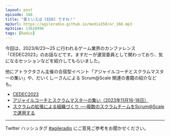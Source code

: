 ```yaml
---
layout: post
episode: 168
title: "夏といえば CEDEC ですね！"
mp3url: https://agileradio.github.io/media150/ar_168.mp3
mp3size: 13620496
tags: [Radio]
---
```


今回は、2023/8/23〜25 に行われるゲーム業界のカンファレンス「CEDEC2023」のお話などです。ますだーが運営委員として関わっており、気になるセッションなどを紹介してもらいました。

他にアトラクタさん主催の合宿型イベント「アジャイルコーチとスクラムマスターの集い」や、だいくしーさんによる Scrum@Scale 関連の書籍の紹介なども。

- [CEDEC2023](https://cedec.cesa.or.jp/2023)
- [アジャイルコーチとスクラムマスターの集い（2023年11月16-18日）](https://www.attractor.co.jp/event/20231116-coach-and-scrummaster-retreat/)
- [スクラムの拡張による組織づくり ──複数のスクラムチームをScrum@Scaleで運用する](https://gihyo.jp/book/2023/978-4-297-13661-1)

---

Twitter ハッシュタグ [#agileradio](https://twitter.com/intent/tweet?hashtags=agileradio) にご意見ご参考をお聞かせください。
